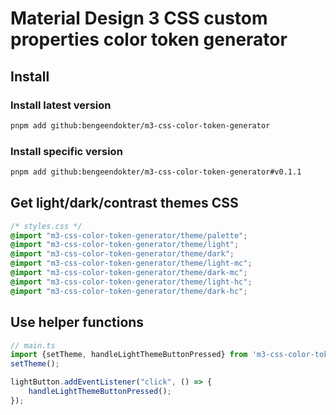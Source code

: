 # Material Design 3 CSS custom properties color token generator
## Install
### Install latest version
```bash
pnpm add github:bengeendokter/m3-css-color-token-generator
```
### Install specific version
```bash
pnpm add github:bengeendokter/m3-css-color-token-generator#v0.1.1
```
## Get light/dark/contrast themes CSS
```CSS
/* styles.css */
@import "m3-css-color-token-generator/theme/palette";
@import "m3-css-color-token-generator/theme/light";
@import "m3-css-color-token-generator/theme/dark";
@import "m3-css-color-token-generator/theme/light-mc";
@import "m3-css-color-token-generator/theme/dark-mc";
@import "m3-css-color-token-generator/theme/light-hc";
@import "m3-css-color-token-generator/theme/dark-hc";
```
## Use helper functions
```TypeScript
// main.ts
import {setTheme, handleLightThemeButtonPressed} from 'm3-css-color-token-generator';
setTheme();

lightButton.addEventListener("click", () => {
    handleLightThemeButtonPressed();
});
```
